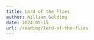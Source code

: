 ```yaml
---
title: Lord of the Flies
author: William Golding
date: 2024-05-15
url: /reading/lord-of-the-flies
---
```

